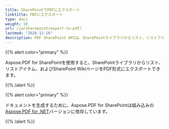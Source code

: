```yaml
---
title: SharePointでPDFにエクスポート
linktitle: PDFにエクスポート
type: docs
weight: 10
url: /ja/sharepoint/export-to-pdf/
lastmod: "2020-12-16"
description: PDF SharePoint APIは、SharePointライブラリからリスト、リストアイテム、およびSharePoint WikiページをPDF形式にエクスポートできます。
---
```


{{% alert color="primary" %}}

Aspose.PDF for SharePointを使用すると、SharePointライブラリからリスト、リストアイテム、およびSharePoint WikiページをPDF形式にエクスポートできます。

{{% /alert %}}

{{% alert color="primary" %}}

ドキュメントを生成するために、Aspose.PDF for SharePointは組み込みの[Aspose.PDF for .NET](http://www.aspose.com/categories/.net-components/aspose.pdf-for-.net/default.aspx)バージョンに依存しています。

{{% /alert %}}